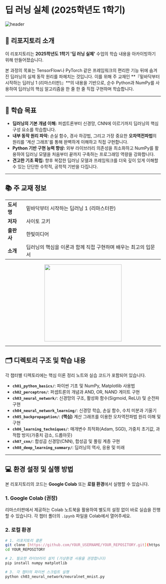 # 딥 러닝 실체 (2025학년도 1학기)

![header](https://capsule-render.vercel.app/api?type=waving&color=auto&height=200&section=header&text=Deep%20Learning%20from%20Scratch&fontSize=50)

## 📖 리포지토리 소개

이 리포지토리는 **2025학년도 1학기 '딥 러닝 실체'** 수업의 학습 내용을 아카이빙하기 위해 만들어졌습니다.

본 과정의 목표는 TensorFlow나 PyTorch 같은 프레임워크의 편리한 기능 뒤에 숨겨진 딥러닝의 실제 동작 원리를 파헤치는 것입니다. 이를 위해 주 교재인 **『밑바닥부터 시작하는 딥러닝 1 (리마스터판)』**의 내용을 기반으로, 순수 Python과 NumPy를 사용하여 딥러닝의 핵심 알고리즘을 한 줄 한 줄 직접 구현하며 학습합니다.

---

## 🎯 학습 목표

- **딥러닝의 기본 개념 이해:** 퍼셉트론부터 신경망, CNN에 이르기까지 딥러닝의 핵심 구성 요소를 학습합니다.
- **내부 동작 원리 파악:** 손실 함수, 경사 하강법, 그리고 가장 중요한 **오차역전파법**의 원리를 '계산 그래프'를 통해 완벽하게 이해하고 직접 구현합니다.
- **Python 기반 구현 능력 향상:** 외부 라이브러리 의존성을 최소화하고 NumPy를 활용하여 딥러닝 모델을 처음부터 끝까지 구축하는 프로그래밍 역량을 강화합니다.
- **견고한 기초 확립:** 향후 복잡한 딥러닝 모델과 프레임워크를 더욱 깊이 있게 이해할 수 있는 단단한 수학적, 공학적 기반을 다집니다.

---

## 📚 주 교재 정보

| | |
| :--- | :--- |
| **도서명** | 밑바닥부터 시작하는 딥러닝 1 (리마스터판) |
| **저자** | 사이토 고키 |
| **출판사** | 한빛미디어 |
| **소개** | 딥러닝의 핵심을 이론과 함께 직접 구현하며 배우는 최고의 입문서 |

<p align="center">
  <img src="https://www.hanbit.co.kr/data/books/B8975299569_l.jpg" width="250">
</p>

---

## 🗂️ 디렉토리 구조 및 학습 내용

각 챕터별 디렉토리에는 핵심 이론 정리 노트와 실습 코드가 포함되어 있습니다.

- **`ch01_python_basics/`**: 파이썬 기초 및 NumPy, Matplotlib 사용법
- **`ch02_perceptron/`**: 퍼셉트론의 개념과 AND, OR, NAND 게이트 구현
- **`ch03_neural_network/`**: 신경망의 구조, 활성화 함수(Sigmoid, ReLU) 및 순전파 구현
- **`ch04_neural_network_learning/`**: 신경망 학습, 손실 함수, 수치 미분과 기울기
- **`ch05_backpropagation/`**: **(핵심)** 계산 그래프를 이용한 오차역전파법 원리 이해 및 구현
- **`ch06_learning_techniques/`**: 매개변수 최적화(Adam, SGD), 가중치 초기값, 과적합 방지(가중치 감소, 드롭아웃)
- **`ch07_cnn/`**: 합성곱 신경망(CNN), 합성곱 및 풀링 계층 구현
- **`ch08_deep_learning_summary/`**: 딥러닝의 역사, 응용 및 미래

---

## 💻 환경 설정 및 실행 방법

본 리포지토리의 코드는 **Google Colab** 또는 **로컬 환경**에서 실행할 수 있습니다.

### 1. Google Colab (권장)

리마스터판에서 제공하는 Colab 노트북을 활용하여 별도의 설정 없이 바로 실습을 진행할 수 있습니다. 각 챕터 폴더의 `.ipynb` 파일을 Colab에서 열어주세요.

### 2. 로컬 환경

```bash
# 1. 리포지토리 클론
git clone [https://github.com/YOUR_USERNAME/YOUR_REPOSITORY.git](https://github.com/YOUR_USERNAME/YOUR_REPOSITORY.git)
cd YOUR_REPOSITORY

# 2. 필요한 라이브러리 설치 (가상환경 사용을 권장합니다)
pip install numpy matplotlib

# 3. 각 챕터의 파이썬 스크립트 실행
python ch03_neural_network/neuralnet_mnist.py
